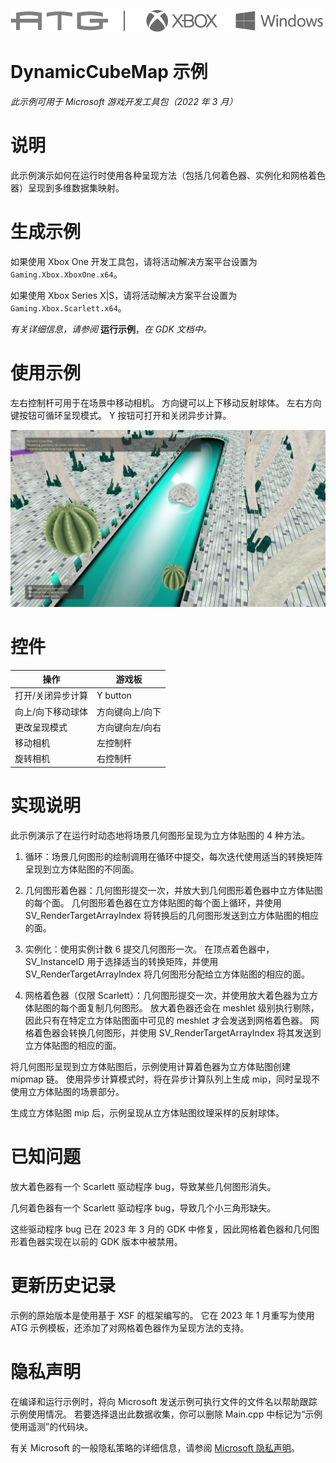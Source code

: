 ![](./media/image1.png)

# DynamicCubeMap 示例

*此示例可用于 Microsoft 游戏开发工具包（2022 年 3 月）*

# 说明

此示例演示如何在运行时使用各种呈现方法（包括几何着色器、实例化和网格着色器）呈现到多维数据集映射。

# 生成示例

如果使用 Xbox One 开发工具包，请将活动解决方案平台设置为 `Gaming.Xbox.XboxOne.x64`。

如果使用 Xbox Series X|S，请将活动解决方案平台设置为 `Gaming.Xbox.Scarlett.x64`。

*有关详细信息，请参阅* __运行示例__，*在 GDK 文档中。*

# 使用示例

左右控制杆可用于在场景中移动相机。 方向键可以上下移动反射球体。 左右方向键按钮可循环呈现模式。 Y 按钮可打开和关闭异步计算。

![](./media/image2.jpeg)

# 控件

| 操作 | 游戏板 |
|---|---|
| 打开/关闭异步计算 | Y button |
| 向上/向下移动球体 | 方向键向上/向下 |
| 更改呈现模式 | 方向键向左/向右 |
| 移动相机 | 左控制杆 |
| 旋转相机 | 右控制杆 |

# 实现说明

此示例演示了在运行时动态地将场景几何图形呈现为立方体贴图的 4 种方法。

1. 循环：场景几何图形的绘制调用在循环中提交，每次迭代使用适当的转换矩阵呈现到立方体贴图的不同面。

2. 几何图形着色器：几何图形提交一次，并放大到几何图形着色器中立方体贴图的每个面。 几何图形着色器在立方体贴图的每个面上循环，并使用SV_RenderTargetArrayIndex 将转换后的几何图形发送到立方体贴图的相应的面。

3. 实例化：使用实例计数 6 提交几何图形一次。 在顶点着色器中，SV_InstanceID 用于选择适当的转换矩阵，并使用 SV_RenderTargetArrayIndex 将几何图形分配给立方体贴图的相应的面。

4. 网格着色器（仅限 Scarlett）：几何图形提交一次，并使用放大着色器为立方体贴图的每个面复制几何图形。 放大着色器还会在 meshlet 级别执行剔除，因此只有在特定立方体贴图面中可见的 meshlet 才会发送到网格着色器。 网格着色器会转换几何图形，并使用 SV_RenderTargetArrayIndex 将其发送到立方体贴图的相应的面。

将几何图形呈现到立方体贴图后，示例使用计算着色器为立方体贴图创建 mipmap 链。 使用异步计算模式时，将在异步计算队列上生成 mip，同时呈现不使用立方体贴图的场景部分。

生成立方体贴图 mip 后，示例呈现从立方体贴图纹理采样的反射球体。

# 已知问题

放大着色器有一个 Scarlett 驱动程序 bug，导致某些几何图形消失。

几何着色器有一个 Scarlett 驱动程序 bug，导致几个小三角形缺失。

这些驱动程序 bug 已在 2023 年 3 月的 GDK 中修复，因此网格着色器和几何图形着色器实现在以前的 GDK 版本中被禁用。

# 更新历史记录

示例的原始版本是使用基于 XSF 的框架编写的。 它在 2023 年 1 月重写为使用 ATG 示例模板，还添加了对网格着色器作为呈现方法的支持。

# 隐私声明

在编译和运行示例时，将向 Microsoft 发送示例可执行文件的文件名以帮助跟踪示例使用情况。 若要选择退出此数据收集，你可以删除 Main.cpp 中标记为&ldquo;示例使用遥测&rdquo;的代码块。

有关 Microsoft 的一般隐私策略的详细信息，请参阅 [Microsoft 隐私声明](https://privacy.microsoft.com/en-us/privacystatement/)。


